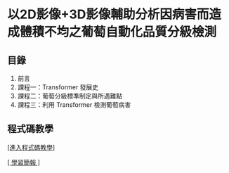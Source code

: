 # 以2D影像+3D影像輔助分析因病害而造成體積不均之葡萄自動化品質分級檢測

## 目錄
1. 前言
2. 課程一：Transformer 發展史
3. 課程二：葡萄分級標準制定與所遇難點
4. 課程三：利用 Transformer 檢測葡萄病害

## 程式碼教學
[[進入程式碼教學]](colab/Grape_Diseases.ipynb)

[[ 學習簡報 ]](教學簡報/葡萄病徵檢測.pptx)
